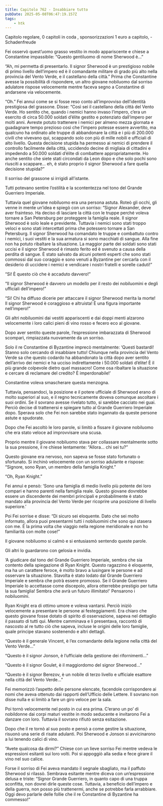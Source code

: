 ```yaml
---
title: Capitolo 762 - Insabbiare tutto
pubDate: 2025-05-08T06:47:19.157Z
tags:
    - htk
---
```



Capitolo regolare,
0 capitoli in coda ,
sponsorizzazioni 1 euro a capitolo,
-Schadenfreude


Fei osservò quest’uomo grasso vestito in modo appariscente e chiese a Constantine impassibile: “Questo gentiluomo di nome Sherwood è…”

“Ah, mi permetta di presentarlo. Il signor Sherwood è un prestigioso nobile di primo livello dell’impero ed è il comandante militare di grado più alto nella provincia del Vento Verde, e il castellano della città.”
Prima che Constantine avesse la possibilità di rispondere, un altro giovane nobiluomo dal sorriso adulatore rispose velocemente mentre faceva segno a Constantine di andarsene via velocemente.


“Oh.” Fei annuì come se si fosse reso conto all’improvviso dell’identità prestigiosa del grassone. Disse: “Così sei il castellano della città del Vento Verde. Ho sentito che, quando i nemici hanno invaso l’impero, c’era un esercito di circa 50.000 soldati d’élite gestito e potenziato dall’impero per molti anni.
Avreste potuto trattenere i nemici per almeno mezza giornata e guadagnare tempo prezioso così che l’impero potesse essere avvertito, ma qualcuno ha ordinato alle truppe di abbandonare la città e i più di 200.000 civili che vivevano qui, scappando solo con più di mille nobili e ufficiali di alto livello.
Questa decisione stupida ha permesso ai nemici di prendere il controllo facilmente della città, uccidendo decine di migliaia di cittadini e impedendo a 50.000 soldati d’élite di combattere appropriatamente.
Ho anche sentito che siete stati circondati da Leon dopo e che solo pochi sono riusciti a scappare… eh, è stato proprio il signor Sherwood a fare quella decisione stupida?”


Il sorriso del grassone si irrigidì all’istante.


Tutti potevano sentire l’ostilità e la scontentezza nel tono del Grande Guerriero Imperiale.


Tuttavia quel giovane nobiluomo era una persona astuta. Roteò gli occhi, gli venne in mente un’idea e spiegò con un sorriso: “Signor Alexander, deve aver frainteso. Ha deciso di lasciare la città con le truppe perché voleva tornare a San Petersburg per proteggere la famiglia reale.
Il signor Sherwood è solo leale e previdente.
Tuttavia i nemici sono stati troppo veloci e sono stati intercettati prima che potessero tornare a San Petersburg.
Il signor Sherwood ha comandato le truppe e combattuto contro i nemici, i suoi vestiti e la sua armatura si sono macchiati di sangue. Alla fine non ha potuto ribaltare la situazione. La maggior parte dei soldati sono stati uccisi e il signor Sherwood è rimasto ferito ed è svenuto a causa della perdita di sangue.
È stato salvato da alcuni potenti esperti che sono stati commossi dal suo coraggio e sono venuti a Byzantine per cercarla con il desiderio di uccidere i nemici e vendicare i nostri fratelli e sorelle caduti!”


“Sì! È questo ciò che è accaduto davvero!”

“Il signor Sherwood è davvero un modello per il resto dei nobiluomini e degli ufficiali dell’impero!”


“Sì! Chi ha diffuso dicerie per attaccare il signor Sherwood merita la morte! Il signor Sherwood è coraggioso e altruista! È una figura importante nell’impero!”


Gli altri nobiluomini dai vestiti appariscenti e dai doppi menti alzarono velocemente i loro calici pieni di vino rosso e fecero eco al giovane.

Dopo aver sentito queste parole, l’espressione imbarazzata di Sherwood scomparì, rimpiazzata nuovamente da un sorriso.


Solo il re Constantine di Byzantine imprecò mentalmente: ‘Questi bastardi! Stanno solo cercando di insabbiare tutto! Chiunque nella provincia del Vento Verde sa che questo codardo ha abbandonato la città dopo aver sentito dell’arrivo dei nemici e ha ucciso indirettamente i 50.000 soldati d’élite!
È il più grande colpevole dietro quel massacro! Come osa ribaltare la situazione e cercare di reclamare del credito? È imperdonabile!’


Constantine voleva smascherare questa menzogna.


Tuttavia, pensandoci, la posizione e il potere ufficiale di Sherwood erano di molto superiori al suo, e il regno tecnicamente doveva comunque ascoltare i suoi ordini. Se il sovrano avesse rivelato tutto, si sarebbe cacciato nei guai.
Perciò decise di trattenersi e spiegare tutto al Grande Guerriero Imperiale dopo. Sperava solo che Fei non sarebbe stato ingannato da queste persone astute e spudorate.


Dopo che Fei ascoltò le loro parole, si limitò a fissare il giovane nobiluomo che era stato veloce ad improvvisare una scusa.


Proprio mentre il giovane nobiluomo stava per collassare mentalmente sotto la sua pressione, il re chiese lentamente: “Allora… chi sei tu?”


Questo giovane era nervoso, non sapeva se fosse stato fortunato o sfortunato. Si inchinò velocemente con un sorriso adulante e rispose: “Signore, sono Ryan, un membro della famiglia Knight.”


“Oh, Ryan Knight.”


Fei annuì e pensò: ‘Sono una famiglia di medio livello più potente dei loro compari e hanno parenti nella famiglia reale. Questo giovane dovrebbe essere un discendente dei membri principali e probabilmente è stato mandato alla provincia del Vento Verde per ricoprire una posizione di livello superiore.’


Poi Fei sorrise e disse: “Di sicuro sei eloquente. Dato che sei molto informato, allora puoi presentarmi tutti i nobiluomini che sono qui stasera con me. È la prima volta che viaggio nella regione meridionale e non ho familiarità con molte cose!”


Il giovane nobiluomo si calmò e si entusiasmò sentendo queste parole.


Gli altri lo guardarono con gelosia e invidia.


‘A giudicare dal tono del Grande Guerriero Imperiale, sembra che sia contento della spiegazione di Ryan Knight. Questo ragazzino è eloquente, ma ha un carattere feroce, è molto bravo a lusingare le persone e ad osservare la situazione.
Stavolta è stato lodato dal Grande Guerriero Imperiale e sembra che potrà essere promosso. Se il Grande Guerriero Imperiale lo accettasse come discepolo, allora otterrebbe prestigio per tutta la sua famiglia! Sembra che avrà un futuro illimitato!' Pensarono i nobiluomini.


Ryan Knight era di ottimo umore e voleva vantarsi. Perciò iniziò velocemente a presentare le persone ai festeggiamenti. Era chiaro che questo giovane fosse dotato di spirito di osservazione, sapeva nel dettaglio il passato di tutti qui.
Mentre camminava e li presentava, raccontò di nascosto al re tutto ciò che sapeva, incluse le origini delle loro famiglie, quale principe stavano sostenendo e altri dettagli.


“Questo è il generale Vincent, è l’ex comandante della legione nella città del Vento Verde…”

“Questo è il signor Jonson, è l’ufficiale della gestione dei rifornimenti…”


“Questo è il signor Goulet, è il maggiordomo del signor Sherwood…”


“Questo è il signor Berezov, è un nobile di terzo livello e ufficiale esattore nella città del Vento Verde…”


Fei memorizzò l’aspetto delle persone elencate, facendole corrispondere ai nomi che aveva ottenuto dai rapporti dell’Ufficio delle Lettere. Il sovrano non disse nulla e si limitò a fare un giro veloce per la sala.


Poi tornò velocemente nel posto in cui era prima. C’erano un po’ di nobildonne dai corpi maturi vestite in modo seducente e invitarono Fei a danzare con loro. Tuttavia il sovrano rifiutò senza esitazione.


Dopo che il re tornò al suo posto e pensò a come gestire la situazione, risuonò una serie di risate adulanti. Poi Sherwood e Jonson si avvicinarono a lui tenendo calici di vino.


“Avete qualcosa da dirmi?” Chiese con un lieve sorriso Fei mentre vedeva le espressioni esitanti sui loro volti. Poi si appoggiò alla sedia e fece girare il vino nel suo calice.


Forse il sorriso di Fei aveva mandato il segnale sbagliato, ma il paffuto Sherwood si rilassò. Sembrava esitante mentre diceva con un’espressione delusa e triste: “Signor Grande Guerriero, in quanto capo di una truppa sconfitta, non dovrei dirle queste cose. Tuttavia, a beneficio dell’impero e della guerra, non posso più trattenermi, anche se potrebbe farla arrabbiare. Oggi devo parlarle delle follie che il re Constantine di Byzantine ha commesso!”

